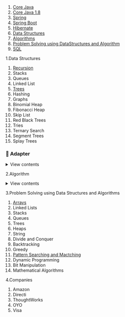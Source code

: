 1. [Core Java](https://github.com/PiyushMittl/java-TipsandTricks/blob/master/java.md)
2. [Core Java 1.8](https://github.com/PiyushMittl/java-TipsandTricks/blob/master/java8.md)
3. [Spring](https://github.com/PiyushMittl/java-TipsandTricks/blob/master/spring.md)
4. [Spring Boot](https://github.com/PiyushMittl/java-TipsandTricks/blob/master/spring.md)
5. [Hibernate](https://github.com/PiyushMittl/java-TipsandTricks/blob/master/hibernate.md)
6. [Data Structures](https://gist.github.com/PiyushMittl/de3547afaccd985dbdeb6848c29d6e1b)
7. [Algorithms](https://github.com/PiyushMittl/java-TipsandTricks/blob/master/dynamic-programming.md)
8. [Problem Solving using DataStructures and Algorithm](https://github.com/PiyushMittl/java-TipsandTricks/blob/master/dynamic-programming.md)
9. [SQL](https://github.com/PiyushMittl/java-TipsandTricks/blob/master/sql.md)  
  
  
  
  
  
  
  
  
  
  
  
  
  
1.Data Structures
  1. [Recursion](https://github.com/PiyushMittl/java-TipsandTricks/blob/master/datastructures-recursion.md)
  2. Stacks
  3. Queues
  4. Linked List
  5. [Trees](https://github.com/PiyushMittl/java-TipsandTricks/blob/master/datastructures-trees.md)
  6. Hashing
  7. Graphs
  8. Binomial Heap
  9. Fibonacci Heap
  10. Skip List
  11. Red Black Trees
  12. Tries
  13. Ternary Search
  14. Segment Trees
  15. Splay Trees
  
  
### 🔌 Adapter

<details>
<summary>View contents</summary>

* [`ary`](#ary)
* [`call`](#call)
* [`collectInto`](#collectinto)
* [`flip`](#flip)
* [`over`](#over)
* [`overArgs`](#overargs)
* [`pipeAsyncFunctions`](#pipeasyncfunctions)
* [`pipeFunctions`](#pipefunctions)
* [`promisify`](#promisify)
* [`rearg`](#rearg)
* [`spreadOver`](#spreadover)
* [`unary`](#unary)

</details>  
  
  
2.Algorithm  
<details>
<summary>View contents</summary>

  1. Analysis
  2. Searching and Sorting
  3. Divide and Conquer
  4. Greedy
  5. Back Tracking
  6. Dynamic Programming
  7. Complexity Classes
</details>  
  
3.Problem Solving using Data Structures and Algorithms  
  1. [Arrays](https://github.com/PiyushMittl/java-TipsandTricks/blob/master/problemsolving-arrays.md)
  2. Linked Lists
  3. Stacks
  4. Queues
  5. Trees
  6. Heaps
  7. String
  8. Divide and Conquer
  9. Backtracking
  10. Greedy
  11. [Pattern Searching and Mactching](https://github.com/PiyushMittl/java-TipsandTricks/blob/master/problemsolving-patternmatching.md)
  12. Dynamic Programming
  13. Bit Manipulation
  14. Mathematical Algorithms

4.Companies
  1. Amazon
  2. Directi
  3. ThoughtWorks
  4. OYO
  5. Visa
  
